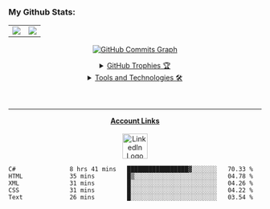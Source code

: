 ### My Github Stats:
<p align="center">
<table>
<tr>
<td><img src="https://github-readme-stats.vercel.app/api?username=terry-wilkerson&count_private=true&show_icons=true&theme=tokyonight" /></td>
<td><img src="https://github-readme-streak-stats.herokuapp.com?user=terry-wilkerson&theme=tokyonight&date_format=M%20j%5B%2C%20Y%5D" /></td>
</tr>
</table>
<a href="http://www.github.com/terry-wilkerson"><img src="https://github-readme-activity-graph.cyclic.app/graph?username=terry-wilkerson&theme=xcode" alt="GitHub Commits Graph" />
</p>

<details align="center">
  <summary>GitHub Trophies 🏆</summary>
  <br>
  <br>
  <img src="https://github-profile-trophy.vercel.app/?username=terry-wilkerson&theme=tokyonight"/>
</details>

<details align="center">
 <summary>Tools and Technologies 🛠</summary>
 <br>
 <br>
 
 <img width="65px" src="https://static.cdnlogo.com/logos/c/70/csharp.svg" alt="CSharp Logo" />
 <img width="60px" src="https://cdn-icons-png.flaticon.com/512/5968/5968705.png" alt="Figma Logo" />
 <img width="60px" src="https://static.cdnlogo.com/logos/a/5/adobe-illustrator-cc.svg" alt="Illustrator Logo" />
 <img width="60px" src="https://upload.wikimedia.org/wikipedia/commons/thumb/c/c2/Adobe_XD_CC_icon.svg/2101px-Adobe_XD_CC_icon.svg.png" alt="AdobeXD Logo" />
 <img width="60px" src="https://static.cdnlogo.com/logos/a/8/adobe-photoshop-cc.svg" alt="Photoshop Logo"/>
 <img width="53px" src="https://static.cdnlogo.com/logos/j/69/javascript.svg" alt="JavaScript Logo" />
 <img width="53px" src="https://static.cdnlogo.com/logos/h/84/html.svg" alt="HTML5 Logo" />
 <img width="53px" src="https://static.cdnlogo.com/logos/c/18/css.svg" alt="CSS3 Logo" />
 <img width="60px" src="https://seeklogo.com/images/G/git-bash-logo-B6475E8359-seeklogo.com.png" alt="Git Logo" />
 <img width="60px" src="https://upload.wikimedia.org/wikipedia/commons/thumb/2/2d/Visual_Studio_Code_1.18_icon.svg/1028px-Visual_Studio_Code_1.18_icon.svg.png" alt="VSCode Logo" />
 <img width="60px" src="https://cdn4.iconfinder.com/data/icons/logos-3/600/React.js_logo-512.png" alt="React Logo" />
 <img width="60px" src="https://vuejs.org/images/logo.png" alt="VueJs Logo" />
 <img width="60px" src="https://cdn.worldvectorlogo.com/logos/material-ui-1.svg" alt="Material UI logo" />
 <img width="60px" src="https://static.cdnlogo.com/logos/b/74/bootstrap-5.svg" alt="Bootstrap Logo" />
 
 <br>
 <br>
 <img width="160px" src="https://kenticoprod.azureedge.net/kenticoblob/crestron/media/crestron/generalsiteimages/crestron-logo.png" alt="Crestron Logo" />
 <br>
 <img width="60px" src="https://embed.widencdn.net/download/crestron/ya5vlzcuak/master_photo_a-sw-simpl.png" alt="Crestron SIMPL Logo" />
 <img width="60px" src="https://embed.widencdn.net/download/crestron/ry8psig8ie/master_photo_a-SW-SIMPL-PLUS.png" alt="Crestron S+ Sharp Logo" />
 <img width="60px" src="https://embed.widencdn.net/download/crestron/scht1vcd5d/master_photo_a-SW-VTPRO-E.png" alt="Crestron VTP Sharp Logo" />
 <img width="60px" src="https://embed.widencdn.net/download/crestron/074vx9ktkr/master_photo_a-SW-SIMPL-SHARP-PRO.png" alt="Crestron SIMPL Sharp Logo" />
</details> 

 <br>
 <br>
 
 ___
 
 <p align="center">
 <b>Account Links</b>
 <br>
 <br>
 <a href="https://www.linkedin.com/in/terrywilkerson/">
 <img width="50px" alt="LinkedIn Logo" src="https://cdn-icons-png.flaticon.com/512/174/174857.png" /></a>
 
<!--START_SECTION:waka-->

```text
C#               8 hrs 41 mins   █████████████████▓░░░░░░░   70.33 %
HTML             35 mins         █▒░░░░░░░░░░░░░░░░░░░░░░░   04.78 %
XML              31 mins         █░░░░░░░░░░░░░░░░░░░░░░░░   04.26 %
CSS              31 mins         █░░░░░░░░░░░░░░░░░░░░░░░░   04.22 %
Text             26 mins         █░░░░░░░░░░░░░░░░░░░░░░░░   03.54 %
```

<!--END_SECTION:waka-->

<!--
[![Terry's github activity graph](https://activity-graph.herokuapp.com/graph?username=terry-wilkerson&theme=xcode)](https://github.com/terry-wilkerson)

[![Top Langs](https://github-readme-stats.vercel.app/api/top-langs/?username=terry-wilkerson&theme=tokyonight&layout=compact)](https://github.com/terry-wilkerson)

[![Terry's wakatime stats](https://github-readme-stats.vercel.app/api/wakatime?username=01aabb45-cb7f-440e-9df0-b04f6ca47669)](https://github.com/terry-wilkerson)

**terry-wilkerson/terry-wilkerson** is a ✨ _special_ ✨ repository because its `README.md` (this file) appears on your GitHub profile.

Here are some ideas to get you started:

- 🔭 I’m currently working on ...
- 🌱 I’m currently learning ...
- 👯 I’m looking to collaborate on ...
- 🤔 I’m looking for help with ...
- 💬 Ask me about ...
- 📫 How to reach me: ...
- 😄 Pronouns: ...
- ⚡ Fun fact: ...
-->
